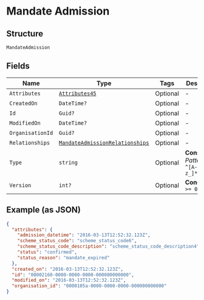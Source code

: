 
# Mandate Admission

## Structure

`MandateAdmission`

## Fields

| Name | Type | Tags | Description |
|  --- | --- | --- | --- |
| `Attributes` | [`Attributes45`](../../doc/models/attributes-45.md) | Optional | - |
| `CreatedOn` | `DateTime?` | Optional | - |
| `Id` | `Guid?` | Optional | - |
| `ModifiedOn` | `DateTime?` | Optional | - |
| `OrganisationId` | `Guid?` | Optional | - |
| `Relationships` | [`MandateAdmissionRelationships`](../../doc/models/mandate-admission-relationships.md) | Optional | - |
| `Type` | `string` | Optional | **Constraints**: *Pattern*: `^[A-Za-z_]*$` |
| `Version` | `int?` | Optional | **Constraints**: `>= 0` |

## Example (as JSON)

```json
{
  "attributes": {
    "admission_datetime": "2016-03-13T12:52:32.123Z",
    "scheme_status_code": "scheme_status_code6",
    "scheme_status_code_description": "scheme_status_code_description4",
    "status": "confirmed",
    "status_reason": "mandate_expired"
  },
  "created_on": "2016-03-13T12:52:32.123Z",
  "id": "00002160-0000-0000-0000-000000000000",
  "modified_on": "2016-03-13T12:52:32.123Z",
  "organisation_id": "0000105a-0000-0000-0000-000000000000"
}
```

